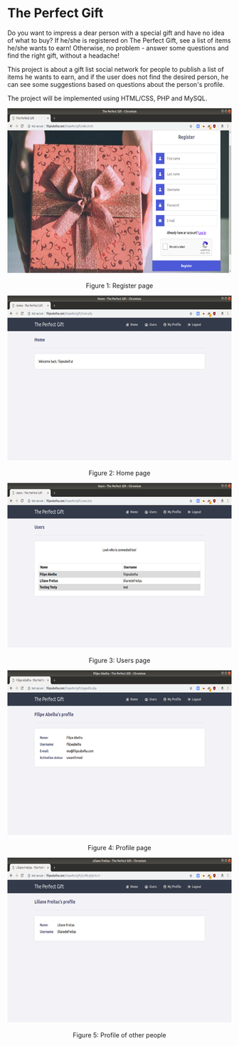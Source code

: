 # The Perfect Gift

Do you want to impress a dear person with a special gift and have no idea of what to buy? If he/she is registered on The Perfect Gift, see a list of items he/she wants to earn! Otherwise, no problem - answer some questions and find the right gift, without a headache!

This project is about a gift list social network for people to publish a list of items he wants to earn, and if the user does not find the desired person, he can see some suggestions based on questions about the person's profile.

The project will be implemented using HTML/CSS, PHP and MySQL.

<p align="center">
<img src="img/readme_register.png" width="658" height="370">
<br></br>
Figure 1: Register page
</p>

<p align="center">
<img src="img/readme_home.png" width="658" height="370">
<br></br>
Figure 2: Home page
</p>

<p align="center">
<img src="img/readme_users.png" width="658" height="370">
<br></br>
Figure 3: Users page
</p>

<p align="center">
<img src="img/readme_myprofile.png" width="658" height="370">
<br></br>
Figure 4: Profile page
</p>

<p align="center">
<img src="img/readme_otherprofile.png" width="658" height="370">
<br></br>
Figure 5: Profile of other people
</p>
